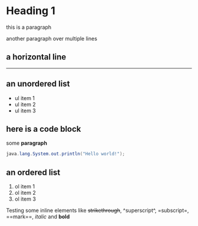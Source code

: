 # Heading 1

this is a paragraph

another paragraph
over multiple lines

## a horizontal line

---


## an unordered list

* ul item 1
* ul item 2
* ul item 3

## here is a code block

some __paragraph__

```java
java.lang.System.out.println("Hello world!");
```

## an ordered list

1. ol item 1
1. ol item 2
1. ol item 3

Testing some inline elements like ~~strikethrough~~, ^superscript^, =subscript=, ==mark==, _italic_ and __bold__